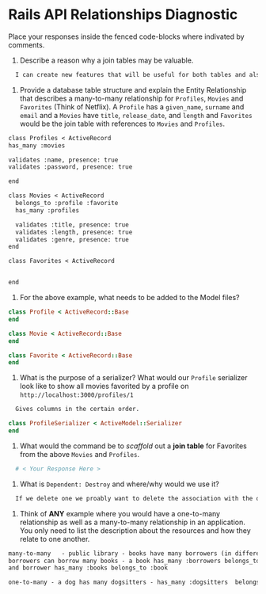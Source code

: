 # Rails API Relationships Diagnostic

Place your responses inside the fenced code-blocks where indivated by comments.

1.  Describe a reason why a join tables may be valuable.

  ```md
    I can create new features that will be useful for both tables and also not expensive in terms of database processing. For example table Books can have many Borrowers and Borrowers can have many Books and with join table we can create two directions of data flow in one new table - join table.
  ```

1.  Provide a database table structure and explain the Entity Relationship that
  describes a many-to-many relationship for `Profiles`, `Movies` and `Favorites`
  (Think of Netflix). A `Profile` has a `given_name`, `surname` and `email` and a
  `Movies` have `title`, `release_date`, and `length` and `Favorites` would be the
  join table with references to `Movies` and `Profiles`.

  ```md
  class Profiles < ActiveRecord
  has_many :movies

  validates :name, presence: true
  validates :password, presence: true

  end

  class Movies < ActiveRecord
    belongs_to :profile :favorite
    has_many :profiles

    validates :title, presence: true
    validates :length, presence: true
    validates :genre, presence: true
  end

  class Favorites < ActiveRecord


  end
  ```

1.  For the above example, what needs to be added to the Model files?

  ```rb
  class Profile < ActiveRecord::Base
  end
  ```

  ```rb
  class Movie < ActiveRecord::Base
  end
  ```

  ```rb
  class Favorite < ActiveRecord::Base
  end
  ```

1.  What is the purpose of a serializer? What would our `Profile` serializer look
like to show all movies favorited by a profile on
`http://localhost:3000/profiles/1`

  ```md
    Gives columns in the certain order.
  ```

  ```rb
  class ProfileSerializer < ActiveModel::Serializer
  end
  ```

1.  What would the command be to _scaffold_ out a **join table** for Favorites from
the above `Movies` and `Profiles`.

  ```sh
    # < Your Response Here >
  ```

1.  What is `Dependent: Destroy` and where/why would we use it?

  ```md
    If we delete one we proably want to delete the association with the other. Rails helps us with this with a method called depend destroy
  ```

1.  Think of **ANY** example where you would have a one-to-many relationship as well
as a many-to-many relationship in an application. You only need to list the
description about the resources and how they relate to one another.

  ```md
  many-to-many   - public library - books have many borrowers (in different time)
  borrowers can borrow many books - a book has_many :borrowers belongs_to :borrower
  and borrower has_many :books belongs_to :book

  one-to-many - a dog has many dogsitters - has_many :dogsitters  belongs_to :dogsitter
  ```
